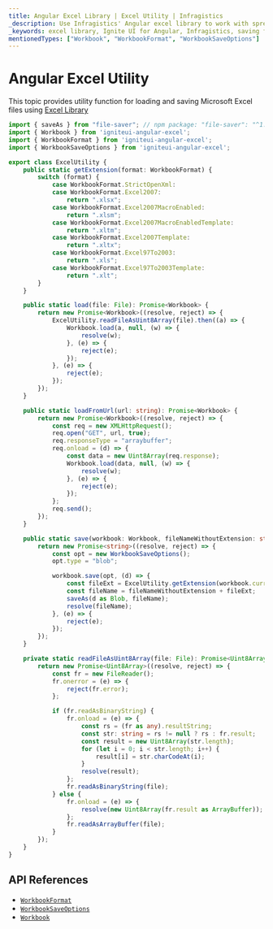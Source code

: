 ```yaml
---
title: Angular Excel Library | Excel Utility | Infragistics
_description: Use Infragistics' Angular excel library to work with spreadsheet data using Microsoft Excel features.  Learn how easily you can transfer data from excel to your application using Ignite UI for Angular excel library!
_keywords: excel library, Ignite UI for Angular, Infragistics, saving files, loading files, WorkbookFormat
mentionedTypes: ["Workbook", "WorkbookFormat", "WorkbookSaveOptions"]
---
```


# Angular Excel Utility

This topic provides utility function for loading and saving Microsoft Excel files using [Excel Library](excel-library.md)

<!-- Angular -->

```ts
import { saveAs } from "file-saver"; // npm package: "file-saver": "^1.3.8"
import { Workbook } from 'igniteui-angular-excel';
import { WorkbookFormat } from 'igniteui-angular-excel';
import { WorkbookSaveOptions } from 'igniteui-angular-excel';

export class ExcelUtility {
    public static getExtension(format: WorkbookFormat) {
        switch (format) {
            case WorkbookFormat.StrictOpenXml:
            case WorkbookFormat.Excel2007:
                return ".xlsx";
            case WorkbookFormat.Excel2007MacroEnabled:
                return ".xlsm";
            case WorkbookFormat.Excel2007MacroEnabledTemplate:
                return ".xltm";
            case WorkbookFormat.Excel2007Template:
                return ".xltx";
            case WorkbookFormat.Excel97To2003:
                return ".xls";
            case WorkbookFormat.Excel97To2003Template:
                return ".xlt";
        }
    }

    public static load(file: File): Promise<Workbook> {
        return new Promise<Workbook>((resolve, reject) => {
            ExcelUtility.readFileAsUint8Array(file).then((a) => {
                Workbook.load(a, null, (w) => {
                    resolve(w);
                }, (e) => {
                    reject(e);
                });
            }, (e) => {
                reject(e);
            });
        });
    }

    public static loadFromUrl(url: string): Promise<Workbook> {
        return new Promise<Workbook>((resolve, reject) => {
            const req = new XMLHttpRequest();
            req.open("GET", url, true);
            req.responseType = "arraybuffer";
            req.onload = (d) => {
                const data = new Uint8Array(req.response);
                Workbook.load(data, null, (w) => {
                    resolve(w);
                }, (e) => {
                    reject(e);
                });
            };
            req.send();
        });
    }

    public static save(workbook: Workbook, fileNameWithoutExtension: string): Promise<string> {
        return new Promise<string>((resolve, reject) => {
            const opt = new WorkbookSaveOptions();
            opt.type = "blob";

            workbook.save(opt, (d) => {
                const fileExt = ExcelUtility.getExtension(workbook.currentFormat);
                const fileName = fileNameWithoutExtension + fileExt;
                saveAs(d as Blob, fileName);
                resolve(fileName);
            }, (e) => {
                reject(e);
            });
        });
    }

    private static readFileAsUint8Array(file: File): Promise<Uint8Array> {
        return new Promise<Uint8Array>((resolve, reject) => {
            const fr = new FileReader();
            fr.onerror = (e) => {
                reject(fr.error);
            };

            if (fr.readAsBinaryString) {
                fr.onload = (e) => {
                    const rs = (fr as any).resultString;
                    const str: string = rs != null ? rs : fr.result;
                    const result = new Uint8Array(str.length);
                    for (let i = 0; i < str.length; i++) {
                        result[i] = str.charCodeAt(i);
                    }
                    resolve(result);
                };
                fr.readAsBinaryString(file);
            } else {
                fr.onload = (e) => {
                    resolve(new Uint8Array(fr.result as ArrayBuffer));
                };
                fr.readAsArrayBuffer(file);
            }
        });
    }
}
```

## API References

*   [`WorkbookFormat`]({environment:dvApiBaseUrl}/products/ignite-ui-angular/api/docs/typescript/latest/enums/igniteui_angular_excel.workbookformat.html)
*   [`WorkbookSaveOptions`]({environment:dvApiBaseUrl}/products/ignite-ui-angular/api/docs/typescript/latest/classes/igniteui_angular_excel.workbooksaveoptions.html)
*   [`Workbook`]({environment:dvApiBaseUrl}/products/ignite-ui-angular/api/docs/typescript/latest/classes/igniteui_angular_excel.workbook.html)

